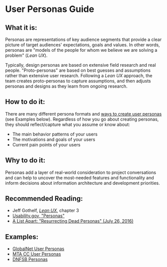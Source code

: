# User Personas Guide

## What it is:

Personas are representations of key audience segments that provide a clear picture of target audiences' expectations, goals and values. In other words, personas are "models of the people for whom we believe we are solving a problem" (*Lean UX*).

Typically, design personas are based on extensive field research and real people. "Proto-personas" are based on best guesses and assumptions rather than extensive user research. Following a *Lean UX* approach, the team creates proto-personas to capture assumptions, and then adjusts personas and designs as they learn from ongoing research.

## How to do it:
There are many different persona formats and [ways to create user personas](https://www.google.com/search?source=hp&ei=QGkEW5XEGKXljwT15pKgBA&q=how+to+create+user+personas&oq=how+to+create+user+per&gs_l=psy-ab.3.0.0l2j0i22i30k1l8.2337.6160.0.7265.24.17.0.6.6.0.132.1526.9j7.17.0....0...1c.1.64.psy-ab..1.22.1541.0..0i131k1.58.Ur19LHgyFBQ) (see Examples below). Regardless of how you go about creating personas, they should reflect/capture what you assume or know about:
* The main behavior patterns of your users
* The motivations and goals of your users
* Current pain points of your users

## Why to do it:

Personas add a layer of real-world consideration to project conversations and can help to uncover the most-needed features and functionality and inform decisions about information architecture and development priorities.

## Recommended Reading:
* Jeff Gothelf, [*Lean UX*](https://www.jeffgothelf.com/lean-ux-book/), chapter 3
* [Usability.gov, "Personas"](https://www.usability.gov/how-to-and-tools/methods/personas.html)
* [A List Apart: "Resurrecting Dead Personas" (July 26, 2016)](http://alistapart.com/article/resurrecting-dead-personas)

## Examples:
* [GlobalNet User Personas](https://docs.google.com/presentation/d/1cv5z-OWDAiXCdDyHvaiQFSNIKgXi0jGfWzeuo2_Ms8A/edit#slide=id.p)
* [MTA CC User Personas](https://docs.google.com/spreadsheets/d/1DejZJ1x0C2T5TwDKYttkoR0ToeJ1p_OvMaUJ3bss5hE/edit#gid=0)
* [DNFSB Personas](https://drive.google.com/drive/u/0/folders/0B_TE_R8az0YzZS1ZbkpLWnhCUG8)

